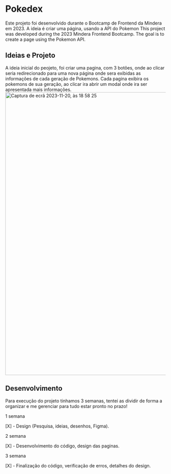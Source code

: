 <h1>Pokedex</h1>
Este projeto foi desenvolvido durante o Bootcamp de Frontend da Mindera em 2023. A ideia é criar uma página, usando a API do Pokemon
This project was developed during the 2023 Mindera Frontend Bootcamp. The goal is to create a page using the Pokemon API.
<h2>Ideias e Projeto </h2>
A ideia inicial do peojeto, foi criar uma pagina, com 3 botões, onde ao clicar seria redirecionado para uma nova página onde sera exibidas as informações de cada geração de Pokemons. Cada pagina exibira os pokemons de sua geração, ao clicar ira abrir um modal onde ira ser apresentada mais informações. 

<img width="885" alt="Captura de ecrã 2023-11-20, às 18 58 25" src="https://github.com/GuiScavone/pokedex/assets/79471210/a62b9601-45fb-4228-bdbb-65b3de929038">

<h2>Desenvolvimento</h2>
<p>Para execução do projeto tinhamos 3 semanas, tentei as dividir de forma a organizar e me gerenciar para tudo estar pronto no prazo!</p>
  1 semana 
<p>[X] - Design (Pesquisa, ideias, desenhos, Figma).</p>
  2 semana
<p>[X] - Desenvolvimento do código, design das paginas.</p>
  3 semana
<p>[X] - Finalização do código, verificação de erros, detalhes do design.</p>
